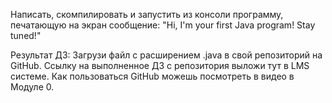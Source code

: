 Написать, скомпилировать и запустить из консоли программу, 
печатающую на экран сообщение: "Hi, I'm your first Java program! Stay tuned!"

Результат ДЗ: Загрузи файл с расширением .java в свой репозиторий на GitHub. 
Ссылку на выполненное ДЗ с репозитория выложи тут в LMS системе. 
Как пользоваться GitHub можешь посмотреть в видео в Модуле 0.